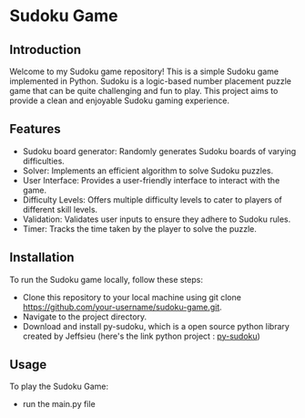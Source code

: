 # Sudoku Game
## Introduction
Welcome to my Sudoku game repository! This is a simple Sudoku game implemented in Python.
Sudoku is a logic-based number placement puzzle game that can be quite challenging and fun to play.
This project aims to provide a clean and enjoyable Sudoku gaming experience.
## Features
- Sudoku board generator: Randomly generates Sudoku boards of varying difficulties.
- Solver: Implements an efficient algorithm to solve Sudoku puzzles.
- User Interface: Provides a user-friendly interface to interact with the game.
- Difficulty Levels: Offers multiple difficulty levels to cater to players of different skill levels.
- Validation: Validates user inputs to ensure they adhere to Sudoku rules.
- Timer: Tracks the time taken by the player to solve the puzzle.

## Installation

To run the Sudoku game locally, follow these steps:

- Clone this repository to your local machine using git clone https://github.com/your-username/sudoku-game.git.
- Navigate to the project directory.
- Download and install py-sudoku, which is a open source python library created by Jeffsieu (here's the link python project : [py-sudoku](https://pypi.org/project/py-sudoku/))

## Usage

To play the Sudoku Game:
- run the main.py file
